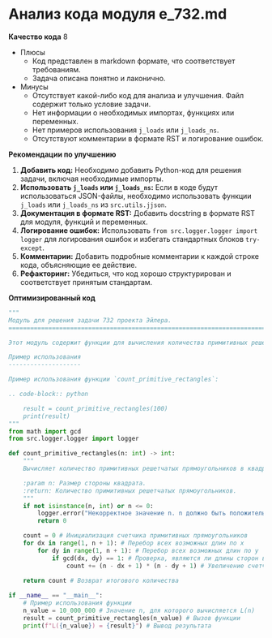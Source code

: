 # Анализ кода модуля e_732.md

**Качество кода**
8
- Плюсы
    - Код представлен в markdown формате, что соответствует требованиям.
    - Задача описана понятно и лаконично.
- Минусы
    - Отсутствует какой-либо код для анализа и улучшения. Файл содержит только условие задачи.
    - Нет информации о необходимых импортах, функциях или переменных.
    - Нет примеров использования `j_loads` или `j_loads_ns`.
    - Отсутствуют комментарии в формате RST и логирование ошибок.

**Рекомендации по улучшению**

1.  **Добавить код:** Необходимо добавить Python-код для решения задачи, включая необходимые импорты.
2.  **Использовать `j_loads` или `j_loads_ns`:** Если в коде будут использоваться JSON-файлы, необходимо использовать функции `j_loads` или `j_loads_ns` из `src.utils.jjson`.
3.  **Документация в формате RST:** Добавить docstring в формате RST для модуля, функций и переменных.
4.  **Логирование ошибок:** Использовать `from src.logger.logger import logger` для логирования ошибок и избегать стандартных блоков `try-except`.
5.  **Комментарии:** Добавить подробные комментарии к каждой строке кода, объясняющие ее действие.
6.  **Рефакторинг:** Убедиться, что код хорошо структурирован и соответствует принятым стандартам.

**Оптимизированный код**

```python
"""
Модуль для решения задачи 732 проекта Эйлера.
=========================================================================================

Этот модуль содержит функции для вычисления количества примитивных решетчатых прямоугольников.

Пример использования
--------------------

Пример использования функции `count_primitive_rectangles`:

.. code-block:: python

    result = count_primitive_rectangles(100)
    print(result)
"""
from math import gcd
from src.logger.logger import logger

def count_primitive_rectangles(n: int) -> int:
    """
    Вычисляет количество примитивных решетчатых прямоугольников в квадрате от (0,0) до (n,n).

    :param n: Размер стороны квадрата.
    :return: Количество примитивных решетчатых прямоугольников.
    """
    if not isinstance(n, int) or n <= 0:
        logger.error("Некорректное значение n. n должно быть положительным целым числом.")
        return 0

    count = 0 # Инициализация счетчика примитивных прямоугольников
    for dx in range(1, n + 1): # Перебор всех возможных длин по x
        for dy in range(1, n + 1): # Перебор всех возможных длин по y
            if gcd(dx, dy) == 1: # Проверка, являются ли длины сторон взаимно простыми
                count += (n - dx + 1) * (n - dy + 1) # Увеличение счетчика на количество возможных прямоугольников
    
    return count # Возврат итогового количества

if __name__ == "__main__":
    # Пример использования функции
    n_value = 10_000_000 # Значение n, для которого вычисляется L(n)
    result = count_primitive_rectangles(n_value) # Вызов функции
    print(f"L({n_value}) = {result}") # Вывод результата
```